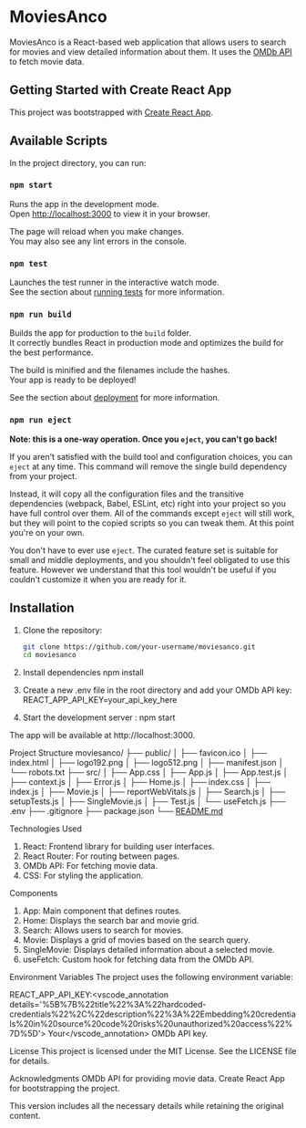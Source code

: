 # MoviesAnco

MoviesAnco is a React-based web application that allows users to search for movies and view detailed information about them. It uses the [OMDb API](https://www.omdbapi.com/) to fetch movie data.

## Getting Started with Create React App

This project was bootstrapped with [Create React App](https://github.com/facebook/create-react-app).

## Available Scripts

In the project directory, you can run:

### `npm start`

Runs the app in the development mode.\
Open [http://localhost:3000](http://localhost:3000) to view it in your browser.

The page will reload when you make changes.\
You may also see any lint errors in the console.

### `npm test`

Launches the test runner in the interactive watch mode.\
See the section about [running tests](https://facebook.github.io/create-react-app/docs/running-tests) for more information.

### `npm run build`

Builds the app for production to the `build` folder.\
It correctly bundles React in production mode and optimizes the build for the best performance.

The build is minified and the filenames include the hashes.\
Your app is ready to be deployed!

See the section about [deployment](https://facebook.github.io/create-react-app/docs/deployment) for more information.

### `npm run eject`

**Note: this is a one-way operation. Once you `eject`, you can't go back!**

If you aren't satisfied with the build tool and configuration choices, you can `eject` at any time. This command will remove the single build dependency from your project.

Instead, it will copy all the configuration files and the transitive dependencies (webpack, Babel, ESLint, etc) right into your project so you have full control over them. All of the commands except `eject` will still work, but they will point to the copied scripts so you can tweak them. At this point you're on your own.

You don't have to ever use `eject`. The curated feature set is suitable for small and middle deployments, and you shouldn't feel obligated to use this feature. However we understand that this tool wouldn't be useful if you couldn't customize it when you are ready for it.

## Installation

1. Clone the repository:
   ```bash
   git clone https://github.com/your-username/moviesanco.git
   cd moviesanco

2. Install dependencies
    npm install

3. Create a new .env file in the root directory and add your OMDb API key:
    REACT_APP_API_KEY=your_api_key_here

4. Start the development server :
    npm start

The app will be available at http://localhost:3000.

Project Structure
    moviesanco/
    ├── public/
    │   ├── favicon.ico
    │   ├── index.html
    │   ├── logo192.png
    │   ├── logo512.png
    │   ├── manifest.json
    │   └── robots.txt
    ├── src/
    │   ├── App.css
    │   ├── App.js
    │   ├── App.test.js
    │   ├── context.js
    │   ├── Error.js
    │   ├── Home.js
    │   ├── index.css
    │   ├── index.js
    │   ├── Movie.js
    │   ├── reportWebVitals.js
    │   ├── Search.js
    │   ├── setupTests.js
    │   ├── SingleMovie.js
    │   ├── Test.js
    │   └── useFetch.js
    ├── .env
    ├── .gitignore
    ├── package.json
    └── [README.md](http://_vscodecontentref_/1)

Technologies Used
   1. React: Frontend library for building user interfaces.
   2. React Router: For routing between pages.
   3. OMDb API: For fetching movie data.
   4.  CSS: For styling the application.

Components
   1. App: Main component that defines routes.
   2. Home: Displays the search bar and movie grid.
   3. Search: Allows users to search for movies.
   4. Movie: Displays a grid of movies based on the search query.
   5. SingleMovie: Displays detailed information about a selected movie.
   6. useFetch: Custom hook for fetching data from the OMDb API.

Environment Variables
    The project uses the following environment variable:

   REACT_APP_API_KEY:<vscode_annotation details='%5B%7B%22title%22%3A%22hardcoded-credentials%22%2C%22description%22%3A%22Embedding%20credentials%20in%20source%20code%20risks%20unauthorized%20access%22%7D%5D'> Your</vscode_annotation> OMDb API key.

License
    This project is licensed under the MIT License. See the LICENSE file for details.

Acknowledgments
    OMDb API for providing movie data.
    Create React App for bootstrapping the project.


This version includes all the necessary details while retaining the original content.